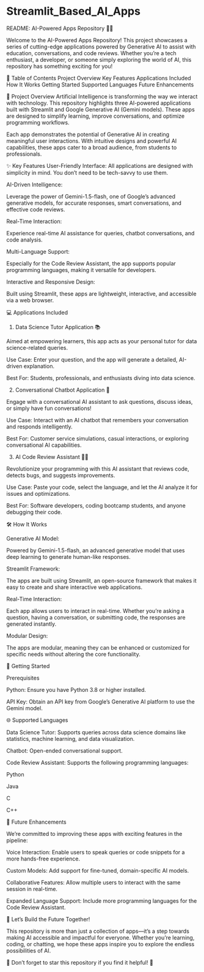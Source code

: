 # Streamlit_Based_AI_Apps

README: AI-Powered Apps Repository 🌟🤖

Welcome to the AI-Powered Apps Repository! This project showcases a series of cutting-edge applications powered by Generative AI to assist with education, conversations, and code reviews. Whether you’re a tech enthusiast, a developer, or someone simply exploring the world of AI, this repository has something exciting for you!

📜 Table of Contents
Project Overview
Key Features
Applications Included
How It Works
Getting Started
Supported Languages
Future Enhancements

📖 Project Overview
Artificial Intelligence is transforming the way we interact with technology. This repository highlights three AI-powered applications built with Streamlit and Google Generative AI (Gemini models). These apps are designed to simplify learning, improve conversations, and optimize programming workflows.

Each app demonstrates the potential of Generative AI in creating meaningful user interactions. With intuitive designs and powerful AI capabilities, these apps cater to a broad audience, from students to professionals.

✨ Key Features
User-Friendly Interface:
All applications are designed with simplicity in mind. You don’t need to be tech-savvy to use them.

AI-Driven Intelligence:

Leverage the power of Gemini-1.5-flash, one of Google’s advanced generative models, for accurate responses, smart conversations, and effective code reviews.

Real-Time Interaction:

Experience real-time AI assistance for queries, chatbot conversations, and code analysis.

Multi-Language Support:

Especially for the Code Review Assistant, the app supports popular programming languages, making it versatile for developers.

Interactive and Responsive Design:

Built using Streamlit, these apps are lightweight, interactive, and accessible via a web browser.

💻 Applications Included

1. Data Science Tutor Application 📚

Aimed at empowering learners, this app acts as your personal tutor for data science-related queries.

Use Case: Enter your question, and the app will generate a detailed, AI-driven explanation.

Best For: Students, professionals, and enthusiasts diving into data science.

2. Conversational Chatbot Application 💬

Engage with a conversational AI assistant to ask questions, discuss ideas, or simply have fun conversations!

Use Case: Interact with an AI chatbot that remembers your conversation and responds intelligently.

Best For: Customer service simulations, casual interactions, or exploring conversational AI capabilities.

3. AI Code Review Assistant 👨‍💻

Revolutionize your programming with this AI assistant that reviews code, detects bugs, and suggests improvements.

Use Case: Paste your code, select the language, and let the AI analyze it for issues and optimizations.

Best For: Software developers, coding bootcamp students, and anyone debugging their code.

🛠 How It Works

Generative AI Model:

Powered by Gemini-1.5-flash, an advanced generative model that uses deep learning to generate human-like responses.

Streamlit Framework:

The apps are built using Streamlit, an open-source framework that makes it easy to create and share interactive web applications.

Real-Time Interaction:

Each app allows users to interact in real-time. Whether you’re asking a question, having a conversation, or submitting code, the responses are generated instantly.

Modular Design:

The apps are modular, meaning they can be enhanced or customized for specific needs without altering the core functionality.

🚀 Getting Started

Prerequisites

Python: Ensure you have Python 3.8 or higher installed.

API Key: Obtain an API key from Google’s Generative AI platform to use the Gemini model.

🌐 Supported Languages

Data Science Tutor: Supports queries across data science domains like statistics, machine learning, and data visualization.

Chatbot: Open-ended conversational support.

Code Review Assistant: Supports the following programming languages:

Python

Java

C

C++

🔮 Future Enhancements

We’re committed to improving these apps with exciting features in the pipeline:

Voice Interaction: Enable users to speak queries or code snippets for a more hands-free experience.

Custom Models: Add support for fine-tuned, domain-specific AI models.

Collaborative Features: Allow multiple users to interact with the same session in real-time.

Expanded Language Support: Include more programming languages for the Code Review Assistant.

🎉 Let’s Build the Future Together!

This repository is more than just a collection of apps—it’s a step towards making AI accessible and impactful for everyone. Whether you’re learning, coding, or chatting, we hope these apps inspire you to explore the endless possibilities of AI.

🌟 Don’t forget to star this repository if you find it helpful! 🌟
